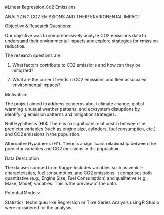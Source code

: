#Linear Regression_Co2 Emissions 

ANALYZING CO2 EMISSIONS AND THEIR ENVIRONENTAL IMPACT


Objective & Research Questions:

Our objective was to comprehensively analyze CO2 emissions data to understand their 
environmental impacts and explore strategies for emission reduction.

The research questions are:

1. What factors contribute to CO2 emissions and how can they be mitigated?

2. What are the current trends in CO2 emissions and their associated environmental 
impacts?

Motivation:

The project aimed to address concerns about climate change, global warming, unusual 
weather patterns, and ecosystem disruptions by identifying emission patterns and mitigation 
strategies.

Null Hypothesis (H0): There is no significant relationship between the predictor variables 
(such as engine size, cylinders, fuel consumption, etc.) and CO2 emissions in the population.

Alternative Hypothesis (H1): There is a significant relationship between the predictor 
variables and CO2 emissions in the population.

Data Description

The dataset sourced from Kaggle includes variables such as vehicle characteristics, fuel 
consumption, and CO2 emissions. It comprises both quantitative (e.g., Engine Size, Fuel 
Consumption) and qualitative (e.g., Make, Model) variables. This is the preview of the data.

Potential Models:

Statistical techniques like Regression or Time Series Analysis using R Studio were considered 
for the analysis.
